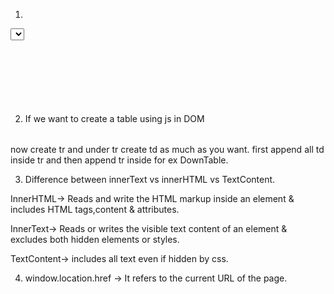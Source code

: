 1. 

<select id=""> -> In case of select always give id to select tag and value to option tag to work in DOM. 
and give one empty value of one option tag and give disabled selected to work as a placeholder for select. 
<option value=""></option>
<option value=""></option>
<option value=""></option>
<option value=""></option>
<option value=""></option>
</select>


2. If we want to create a table using js in DOM 
<div class="table">
<table id="DownTable">
               
</table>
</div>

now create tr and under tr create td as much as you want. 
first append all td inside tr and then append tr inside for ex DownTable.


3. Difference between innerText vs innerHTML vs TextContent. 

InnerHTML-> Reads and write the HTML markup inside an element & includes HTML tags,content & attributes. 

InnerText-> Reads or writes the visible text content of an element & excludes both hidden elements or styles. 

TextContent-> includes all text even if hidden by css. 

4. window.location.href -> It refers to the current URL of the page. 

